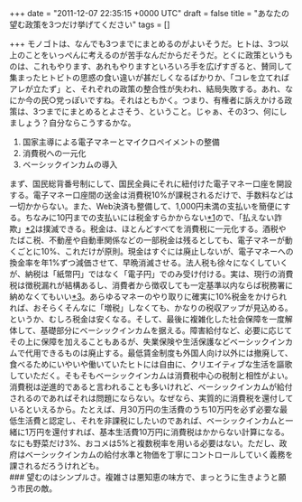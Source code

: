 
+++
date = "2011-12-07 22:35:15 +0000 UTC"
draft = false
title = "あなたの望む政策を3つだけ挙げてください"
tags = []

+++
モノゴトは、なんでも3つまでにまとめるのがよいそうだ。ヒトは、3つ以上のことをいっぺんに考えるのが苦手なんだからだそうだ。とくに政策というものは、これもやります、あれもやりますといろいろ手を広げすぎると、賛同して集まったヒトビトの思惑の食い違いが甚だしくなるばかりか、「コレを立てればアレが立たず」と、それぞれの政策の整合性が失われ、結局失敗する。あれ、なにか今の民○党っぽいですね。それはともかく。つまり、有権者に訴えかける政策は、3つまでにまとめるとよさそう、ということ。じゃぁ、その3つ、何にしましょう？自分ならこうするかな。

<ol>
<li>国家主導による電子マネーとマイクロペイメントの整備</li>
<li>消費税への一元化</li>
<li>ベーシックインカムの導入</li>
</ol>まず、国民総背番号制にして、国民全員にそれに紐付けた電子マネー口座を開設する。電子マネー口座間の送金は消費税10%が課税されるだけで、手数料などは一切かからない。また、Web決済も整備して、1,000円未満の支払いを簡便にする。ちなみに10円までの支払いには税金すらかからない<a href="#fn1" title="ただし、基準を設けて脱税用途に悪用すれば罰する">*1</a>ので、「払えない詐欺」<a href="#fn2" title="お金を払いたいのに決済にかかるコストのために払えないこと">*2</a>は撲滅できる。税金は、ほとんどすべてを消費税に一元化する。酒税やたばこ税、不動産や自動車関係などの一部税金は残るとしても、電子マネーが動くごとに10%、これだけが原則。現金はすぐには廃止しないが、電子マネーへの換金率を年1%ずつ減価させて、早晩消滅させる。法人税も徐々になくしていくが、納税は「紙幣円」ではなく「電子円」でのみ受け付ける。実は、現行の消費税は徴税漏れが結構あるし、消費者から徴収しても一定基準以内ならば税務署に納めなくてもいい<a href="#fn3" title="会社が消費税の納税義務があるかどうかについては、通常、基準期間（前々事業年度）の課税売上高が1,000万円を超えるかどうかで判定される。設立直後の第1期目は払わなくてよい場合がある">*3</a>。あらゆるマネーのやり取りに確実に10%税金をかけられれば、おそらくそんなに「増税」しなくても、かなりの税収アップが見込める。というか、むしろ税金は安くなる。そして、最後に複雑化した社会保障を一度解体して、基礎部分にベーシックインカムを据える。障害給付など、必要に応じてその上に保障を加えることもあるが、失業保険や生活保護などベーシックインカムで代用できるものは廃止する。最低賃金制度も外国人向け以外には撤廃して、食べるためにいやいや働いていたヒトには自由に、クリエイティブな生活を謳歌していただく。そもそもベーシックインカムは消費税中心の税制と相性がよい。消費税は逆進的であると言われることも多いけれど、ベーシックインカムが給付されるのであればそれは問題にならない。なぜなら、実質的に消費税を還付しているといえるから。たとえば、月30万円の生活費のうち10万円を必ず必要な最低生活費と認定し、それを非課税にしたいのであれば、ベーシックインカムと一緒に1万円を還付すれば、基本生活費10万円に消費税はかからない計算になる。なにも野菜だけ3%、おコメは5%と複数税率を用いる必要はない。ただし、政府はベーシックインカムの給付水準と物価を丁寧にコントロールしていく義務を課されるだろうけれども。

<div class="section">
    ### 
    望むのはシンプルさ。複雑さは悪知恵の味方で、まっとうに生きようと願う市民の敵。

</div>

